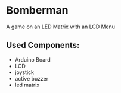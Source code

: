 # Bomberman

A game on an LED Matrix with an LCD Menu

## Used Components:
  * Arduino Board
  * LCD
  * joystick
  * active buzzer
  * led matrix
